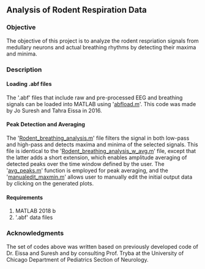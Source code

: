 ## Analysis of Rodent Respiration Data
### Objective
The objective of this project is to analyze the rodent respriation signals from medullary neurons and actual breathing rhythms by detecting their maxima and minima.
### Description
#### Loading .abf files
The '.abf' files that include raw and pre-processed EEG and breathing signals can be loaded into MATLAB using '[abfload.m](https://https://github.com/scho20/rodent_respiration_analysis/blob/master/abfload.m)'. This code was made by Jo Suresh and Tahra Eissa in 2016.
#### Peak Detection and Averaging
The '[Rodent_breathing_analysis.m](https://https://github.com/scho20/rodent_respiration_analysis/blob/master/Rodent_breathing_analysis.m)' file filters the signal in both low-pass and high-pass and detects maxima and minima of the selected signals. This file is identical to the '[Rodent_breathing_analysis_w_avg.m](https://github.com/scho20/rodent_respiration_analysis/blob/master/Rodent_breathing_analysis_w_avg.m)' file, except that the latter adds a short extension, which enables amplitude averaging of detected peaks over the time window defined by the user. The '[avg_peaks.m](https://github.com/scho20/rodent_respiration_analysis/blob/master/avg_peaks.m)' function is employed for peak averaging, and the '[manualedit_maxmin.m](https://github.com/scho20/rodent_respiration_analysis/blob/master/manualedit_maxmin.m)' allows user to manually edit the initial output data by clicking on the generated plots.
#### Requirements
1. MATLAB 2018 b <br/>
2. '.abf' data files
### Acknowledgments
The set of codes above was written based on previously developed code of Dr. Eissa and Suresh and by consulting Prof. Tryba at the University of Chicago Department of Pediatrics Section of Neurology.
